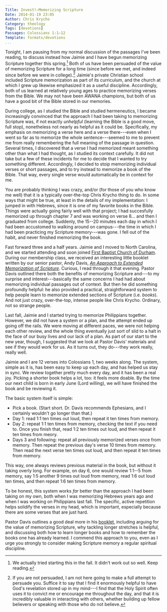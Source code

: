 ```yaml
---
Title: Invest!—Memorizing Scripture
Date: 2014-01-19 23:05
Author: Chris Krycho
Category: theology
Tags: [devotions]
Passages: Colossians 1:1–12
Template: formats/devotions
...
```


Tonight, I am pausing from my normal discussion of the passages I've been
reading, to discuss instead how Jaimie and I have begun memorizing Scripture
together this spring.[^memorization-confession] Both of us have been persuaded
of the value of memorizing Scripture for a long time (since before we met, and
indeed since before we were in college).[^value] Jaimie's private Christian
school included Scripture memorization as part of its curriculum, and the church
at which I grew up likewise emphasized it as a useful discipline. Accordingly,
both of us learned at relatively  young ages to practice memorizing verses from
the Bible. We may not have been AWANA champions, but both of us have a good bit
of the Bible stored in our memories.

During college, as I studied the Bible and studied hermeneutics, I became
increasingly convinced that the approach I had been taking to memorizing
Scripture was, if not exactly *unhelpful* (learning the Bible is a good move,
full stop), nonetheless not nearly as helpful as it could be. Specifically, my
emphasis on memorizing a verse here and a verse there---even when I went so far
as to memorize the whole sentence---seemed to me to prevent me from really
remembering the full meaning of the passage in question. Several times, I
discovered that a verse I had memorized meant something other than what I had
thought, as I studied its context carefully. It did not take but a few of these
incidents for me to decide that I wanted to try something different.
Accordingly, I decided to stoip memorizing individual verses or short passages,
and to try instead to memorize a book of the Bible. That way, every single verse
would automatically be in context for me.

You are probably thinking I was crazy, and/or (for those of you who know me
well) that it is a typically over-the-top Chris Krycho thing to do. In some ways
that might be true, at least in the details of my implementation: I jumped in
with Hebrews, since it is one of my favorite books in the Bible. Things were
actually going fairly well with that project; I had succesfully memorized up
through chapter 7 and was working on verse 8... and then I graduated from
college. Suddenly, the 15--20 minutes each day in which I had been accustomed to
walking around on campus---the time in which I had been practicing my Scripture
memory---was gone. I fell out of the habit, and never finished memorizing the
book.

Fast forward three and a half years. Jaimie and I moved to North Carolina, and
we started attending and soon joined [First Baptist Church of
Durham](http://www.fbcdurham.org/). During our membership class, we received an
interesting little booklet written by our senior pastor, Andy Davis, [_An
Approach to Extended Memorization of Scripture_][booklet]. Curious, I read
through it that evening. Pastor Davis outlined there both the benefits of
memorizing Scripture and---to my surprise and interest---basically the same
concerns I had had about memorizing individual passages out of context. But then
he did something profoundly helpful: he also provided a practical,
straightforward system to help people learn to memorize extended sections of
Scripture (i.e. *books*). And not just crazy, over-the-top, intense people like
Chris Krycho. Ordinary, not so strange people.

Last fall, Jaimie and I started trying to memorize Philippians together.
However, we did not have a system or a plan, and the attempt ended up going off
the rails. We were moving at different paces, we were not helping each other
review, and the whole thing eventually just sort of slid to a halt in the face
of our busy lives and our lack of a plan. As part of our start to the new year,
though, I suggested that we look at Pastor Davis' materials and see if they
would work for us. As it turns out, they do---they work really, really well.

Jaimie and I are 12 verses into Colossians 1, two weeks along. The system,
simple as it is, has been easy to keep up each day, and has helped us stay in
sync. We review together pretty much every day, and it has been a real joy.
Picking a shorter book helps a lot, too: it feels more doable. By the time our
next child is born in early June (Lord willing), we will have finished the book
and be reviewing it.

The basic system itself is simple:

  - Pick a book. (Start short. Dr. Davis recommends Ephesians, and I certainly
    wouldn't go longer than that.)
  - Day 1: read 1:1 ten times out loud, then repeat it ten times from memory.
  - Day 2: repeat 1:1 ten times from memory, checking the text if you need to.
    Once you finish that, read 1:2 ten times out loud, and then repeat it ten
    times from meory.
  - Days 3 and following: repeat all previously memorized verses once from
    memory. Then repeat the previous day's verse 10 times from memory. Then read
    the next verse ten times out loud, and then repeat it ten times from memory.

This way, one always reviews previous material in the book, but without it
taking overly long. For example, on day 6, one would review 1:1--5 from memory,
say 1:5 another 9 times out loud from memory, read 1:6 out loud ten times, and
then repeat 1:6 ten times from memory.

To be honest, this system works *far* better than the approach I had been taking
on my own, both when I was memorizing Hebrews years ago and when I was working
on Philippians last fall. The specific, active repetition helps solidify the
verses in my head, which is important, especially because there are some verses
that are just hard.

Pastor Davis outlines a good deal more in his [booklet][booklet], including
arguing for the value of memorizing Scripture, why tackling longer stretches is
helpful, and discussing both how to learn longer books and how to remember the
books one has already learned. I commend this approach to you, even as I urge
you strongly to consider making Scripture memory a regular spiritual discipline.

[^memorization-confession]: We actually tried starting this in the fall. It
    didn't work out so well. Keep reading.

[^value]: If you are not persuaded, I am not here going to make a full attempt
    to persuade you. Suffice it to say that I find it enormously helpful to have
    God's revelation stored up in my mind---I find that the Holy Spirit often
    uses it to convict me or encourage me throughout the day, and that it is
    incredibly valuable in interacting with others, whether building up fellow
    believers or speaking with those who do not believe.

[booklet]: http://www.fbcdurham.org/wp-content/uploads/2012/05/Scripture-Memory-Booklet-for-Publication-Website-Layout.pdf